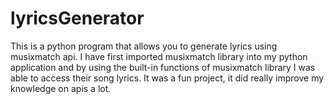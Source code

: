 # lyricsGenerator
This is a python program that allows you to generate lyrics using musixmatch api. I have first imported musixmatch library into my python application and by using the built-in functions of musixmatch library I was able to access their song lyrics. It was a fun project, it did really improve my knowledge on apis a lot.
